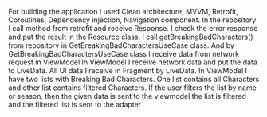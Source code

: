 For building the application I used Clean architecture, MVVM, Retrofit, Coroutines, Dependency injection, Navigation component. 
In the repository I call method from retrofit and receive Response. I check the error response and put the result in the Resource class.
I call getBreakingBadCharacters() from repository in GetBreakingBadCharactersUseCase class. 
And by GetBreakingBadCharactersUseCase class I receive data from network request in ViewModel
In ViewModel I receive network data and put the data to LiveData. All UI data I receive in Fragment by LiveData.
In ViewModel I have two lists with Breaking Bad Characters. One list contains all Characters and other list contains filtered Characters.
If the user filters the list by name or season, then the given data is sent to the viewmodel the list is filtered and the filtered list is sent to the adapter
